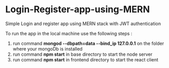 # Login-Register-app-using-MERN
Simple Login and register app using MERN stack with JWT authentication

To run the app in the local machine use the following steps :

1. run command <b>mongod --dbpath=data --bind_ip 127.0.0.1</b> on the folder where your mongoDb is installed
2. run command <b>npm start</b> in base directory to start the node server
3. run command <b>npm start</b> in frontend directory to start the react client
